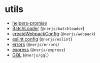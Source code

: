 # utils

* [helpers-promise](https://github.com/nerjs/helpers-promise#readme) 
* [BatchLoader](https://github.com/nerjs/batchloader#readme) (`@nerjs/batchloader`)
* [createWebpackConfig](https://github.com/nerjs/utils/tree/master/webpack#readme) (`@nerjs/webpack`)
* [eslint config](https://github.com/nerjs/utils/tree/master/eslint#readme) (`@nerjs/eslint`)
* [errors](https://github.com/nerjs/utils/tree/master/errors#readme) (`@nerjs/errors`)
* [express](https://github.com/nerjs/utils/tree/master/express#readme) (`@nerjs/express`)
* [GQL](https://github.com/nerjs/utils/tree/master/gql#readme) (`@nerjs/gql`)
